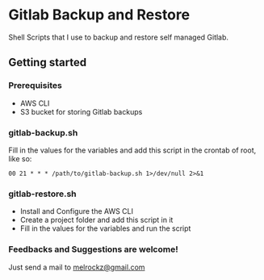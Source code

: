 # Gitlab Backup and Restore

Shell Scripts that I use to backup and restore self managed Gitlab.

## Getting started

### Prerequisites

- AWS CLI
- S3 bucket for storing Gitlab backups

### gitlab-backup.sh

Fill in the values for the variables and add this script in the crontab of root, like so:

```
00 21 * * * /path/to/gitlab-backup.sh 1>/dev/null 2>&1
```

### gitlab-restore.sh

- Install and Configure the AWS CLI
- Create a project folder and add this script in it
- Fill in the values for the variables and run the script

### Feedbacks and Suggestions are welcome!

Just send a mail to melrockz@gmail.com